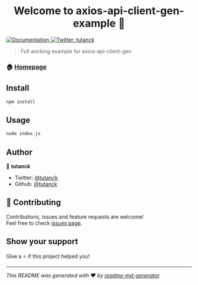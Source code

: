 <h1 align="center">Welcome to axios-api-client-gen-example 👋</h1>
<p>
  <a href="https://github.com/tutanck/axios-api-client-gen" target="_blank">
    <img alt="Documentation" src="https://img.shields.io/badge/documentation-yes-brightgreen.svg" />
  </a>
  <a href="https://twitter.com/tutanck" target="_blank">
    <img alt="Twitter: tutanck" src="https://img.shields.io/twitter/follow/tutanck.svg?style=social" />
  </a>
</p>

> Full working example for axios-api-client-gen

### 🏠 [Homepage](https://github.com/tutanck/axios-api-client-gen)

## Install

```sh
npm install
```

## Usage

```sh
node index.js
```

## Author

👤 **tutanck**

* Twitter: [@tutanck](https://twitter.com/tutanck)
* Github: [@tutanck](https://github.com/tutanck)

## 🤝 Contributing

Contributions, issues and feature requests are welcome!<br />Feel free to check [issues page](https://github.com/tutanck/axios-api-client-gen-example/issues).

## Show your support

Give a ⭐️ if this project helped you!

***
_This README was generated with ❤️ by [readme-md-generator](https://github.com/kefranabg/readme-md-generator)_